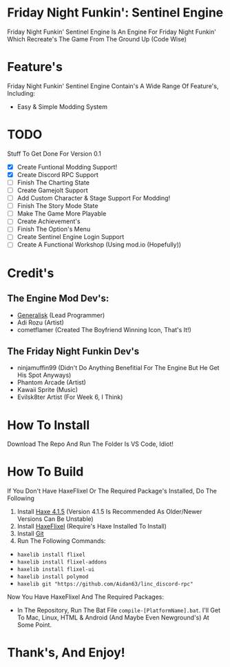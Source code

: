 # Friday Night Funkin': Sentinel Engine
Friday Night Funkin' Sentinel Engine Is An Engine For Friday Night Funkin' Which Recreate's The Game From The Ground Up (Code Wise)
# Feature's
Friday Night Funkin' Sentinel Engine Contain's A Wide Range Of Feature's, Including:
- Easy & Simple Modding System
# TODO
Stuff To Get Done For Version 0.1
- [x] Create Funtional Modding Support!
- [x] Create Discord RPC Support
- [ ] Finish The Charting State
- [ ] Create Gamejolt Support
- [ ] Add Custom Character & Stage Support For Modding!
- [ ] Finish The Story Mode State
- [ ] Make The Game More Playable
- [ ] Create Achievement's
- [ ] Finish The Option's Menu
- [ ] Create Sentinel Engine Login Support
- [ ] Create A Functional Workshop (Using mod.io (Hopefully))
# Credit's
## The Engine Mod Dev's:
- [Generalisk](https://www.youtube.com/channel/UCS7UTEe7YAozWVJS5gCaohQ) (Lead Programmer)
- Adi Rozu (Artist)
- cometflamer (Created The Boyfriend Winning Icon, That's It!)
## The Friday Night Funkin Dev's
- ninjamuffin99 (Didn't Do Anything Benefitial For The Engine But He Get His Spot Anyways)
- Phantom Arcade (Artist)
- Kawaii Sprite (Music)
- Evilsk8ter Artist (For Week 6, I Think)
# How To Install
Download The Repo And Run The Folder Is VS Code, Idiot!
# How To Build
If You Don't Have HaxeFlixel Or The Required Package's Installed, Do The Following
1) Install [Haxe 4.1.5](https://haxe.org/download/version/4.1.5/) (Version 4.1.5 Is Recommended As Older/Newer Versions Can Be Unstable)
2) Install [HaxeFlixel](https://haxeflixel.com/documentation/install-haxeflixel/) (Require's Haxe Installed To Install)
3) Install [Git](https://git-scm.com/downloads)
4) Run The Following Commands:
- `haxelib install flixel`
- `haxelib install flixel-addons`
- `haxelib install flixel-ui`
- `haxelib install polymod`
- `haxelib git "https://github.com/Aidan63/linc_discord-rpc"`

Now You Have HaxeFlixel And The Required Packages:
- In The Repository, Run The Bat File `compile-[PlatformName].bat`. I'll Get To Mac, Linux, HTML & Android (And Maybe Even Newground's) At Some Point.
# Thank's, And Enjoy!
